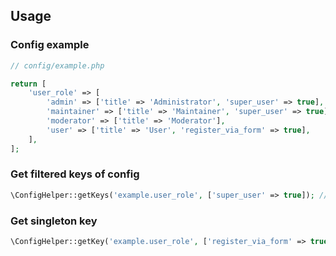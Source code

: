 ## Usage

### Config example
```php
// config/example.php

return [
    'user_role' => [
        'admin' => ['title' => 'Administrator', 'super_user' => true],
        'maintainer' => ['title' => 'Maintainer', 'super_user' => true],
        'moderator' => ['title' => 'Moderator'],
        'user' => ['title' => 'User', 'register_via_form' => true],
    ],
];
```

### Get filtered keys of config
```php
\ConfigHelper::getKeys('example.user_role', ['super_user' => true]); // ['admin', 'maintainer']
```

### Get singleton key
```php
\ConfigHelper::getKey('example.user_role', ['register_via_form' => true]); // 'user'
```
